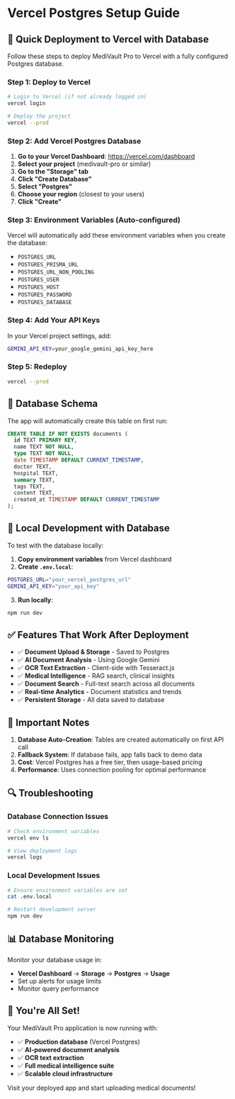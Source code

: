# Vercel Postgres Setup Guide

## 🚀 Quick Deployment to Vercel with Database

Follow these steps to deploy MediVault Pro to Vercel with a fully configured Postgres database.

### Step 1: Deploy to Vercel

```bash
# Login to Vercel (if not already logged in)
vercel login

# Deploy the project
vercel --prod
```

### Step 2: Add Vercel Postgres Database

1. **Go to your Vercel Dashboard**: https://vercel.com/dashboard
2. **Select your project** (medivault-pro or similar)
3. **Go to the "Storage" tab**
4. **Click "Create Database"**
5. **Select "Postgres"**
6. **Choose your region** (closest to your users)
7. **Click "Create"**

### Step 3: Environment Variables (Auto-configured)

Vercel will automatically add these environment variables when you create the database:
- `POSTGRES_URL`
- `POSTGRES_PRISMA_URL` 
- `POSTGRES_URL_NON_POOLING`
- `POSTGRES_USER`
- `POSTGRES_HOST`
- `POSTGRES_PASSWORD`
- `POSTGRES_DATABASE`

### Step 4: Add Your API Keys

In your Vercel project settings, add:

```bash
GEMINI_API_KEY=your_google_gemini_api_key_here
```

### Step 5: Redeploy

```bash
vercel --prod
```

## 🎯 Database Schema

The app will automatically create this table on first run:

```sql
CREATE TABLE IF NOT EXISTS documents (
  id TEXT PRIMARY KEY,
  name TEXT NOT NULL,
  type TEXT NOT NULL,
  date TIMESTAMP DEFAULT CURRENT_TIMESTAMP,
  doctor TEXT,
  hospital TEXT,
  summary TEXT,
  tags TEXT,
  content TEXT,
  created_at TIMESTAMP DEFAULT CURRENT_TIMESTAMP
);
```

## 🔧 Local Development with Database

To test with the database locally:

1. **Copy environment variables** from Vercel dashboard
2. **Create `.env.local`**:
```bash
POSTGRES_URL="your_vercel_postgres_url"
GEMINI_API_KEY="your_api_key"
```

3. **Run locally**:
```bash
npm run dev
```

## ✅ Features That Work After Deployment

- ✅ **Document Upload & Storage** - Saved to Postgres
- ✅ **AI Document Analysis** - Using Google Gemini
- ✅ **OCR Text Extraction** - Client-side with Tesseract.js
- ✅ **Medical Intelligence** - RAG search, clinical insights
- ✅ **Document Search** - Full-text search across all documents
- ✅ **Real-time Analytics** - Document statistics and trends
- ✅ **Persistent Storage** - All data saved to database

## 🚨 Important Notes

1. **Database Auto-Creation**: Tables are created automatically on first API call
2. **Fallback System**: If database fails, app falls back to demo data
3. **Cost**: Vercel Postgres has a free tier, then usage-based pricing
4. **Performance**: Uses connection pooling for optimal performance

## 🔍 Troubleshooting

### Database Connection Issues
```bash
# Check environment variables
vercel env ls

# View deployment logs
vercel logs
```

### Local Development Issues
```bash
# Ensure environment variables are set
cat .env.local

# Restart development server
npm run dev
```

## 📊 Database Monitoring

Monitor your database usage in:
- **Vercel Dashboard** → **Storage** → **Postgres** → **Usage**
- Set up alerts for usage limits
- Monitor query performance

## 🎉 You're All Set!

Your MediVault Pro application is now running with:
- ✅ **Production database** (Vercel Postgres)
- ✅ **AI-powered document analysis**
- ✅ **OCR text extraction**
- ✅ **Full medical intelligence suite**
- ✅ **Scalable cloud infrastructure**

Visit your deployed app and start uploading medical documents! 